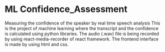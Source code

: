 # ML Confidence_Assessment
Measuring the confidence of the speaker by real time speech analysis
This is the project of machine learning where the transcript and the confidence is calculated using python libraries.
The audio (.wav) file is being recorded by using react-media-recorder of react framework.
The frontend interface is made by using html and css.
